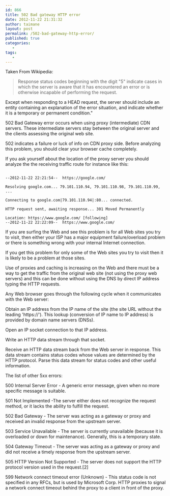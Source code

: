```yaml
---
id: 866
title: 502 Bad gateway HTTP error
date: 2012-11-22 21:31:32
author: taimane
layout: post
permalink: /502-bad-gateway-http-error/
published: true
categories:
   -
tags:
   -
---
```

Taken From Wikipedia:



>Response status codes beginning with the digit "5" indicate cases in which the server is aware that it has encountered an error or is otherwise incapable of performing the request.

Except when responding to a HEAD request, the server should include an entity containing an explanation of the error situation, and indicate whether it is a temporary or permanent condition."

502 Bad Gateway error occurs when using proxy (intermediate) CDN servers. These intermediate servers stay between the original server and the clients assessing the original web site.

502 indicates a failure or luck of info on CDN proxy side. Before analyzing this problem, you should clear your browser cache completely.

If you ask yourself about the location of the proxy server you should analyze the the receiving traffic route for instance like this:


```wget https://google.com

--2012-11-22 22:21:54--  https://google.com/

Resolving google.com... 79.101.110.94, 79.101.110.98, 79.101.110.99, ...

Connecting to google.com|79.101.110.94|:80... connected.

HTTP request sent, awaiting response... 301 Moved Permanently

Location: https://www.google.com/ [following]
--2012-11-22 22:22:09--  https://www.google.com/
```



If you are surfing the Web and see this problem is for all Web sites you try to visit, then either your ISP has a major equipment failure/overload problem or there is something wrong with your internal Internet connection.



If you get this problem for only some of the Web sites you try to visit then it is likely to be a problem at those sites.



Use of proxies and caching is increasing on the Web and there must be a way to get the traffic from the original web site (not using the proxy web servers) and this can be done without using the DNS by direct IP address typing the HTTP requests.



Any Web browser goes through the following cycle when it communicates with the Web server:



Obtain an IP address from the IP name of the site (the site URL without the leading 'https://'). This lookup (conversion of IP name to IP address) is provided by domain name servers (DNSs).

Open an IP socket connection to that IP address.

Write an HTTP data stream through that socket.

Receive an HTTP data stream back from the Web server in response. This data stream contains status codes whose values are determined by the HTTP protocol. Parse this data stream for status codes and other useful information.



The list of other 5xx errors:

500 Internal Server Error - A generic error message, given when no more specific message is suitable.

501 Not Implemented -The server either does not recognize the request method, or it lacks the ability to fulfill the request.

502 Bad Gateway - The server was acting as a gateway or proxy and received an invalid response from the upstream server.

503 Service Unavailable - The server is currently unavailable (because it is overloaded or down for maintenance). Generally, this is a temporary state.

504 Gateway Timeout - The server was acting as a gateway or proxy and did not receive a timely response from the upstream server.

505 HTTP Version Not Supported - The server does not support the HTTP protocol version used in the request.[2]

599 Network connect timeout error (Unknown) - This status code is not specified in any RFCs, but is used by Microsoft Corp. HTTP proxies to signal a network connect timeout behind the proxy to a client in front of the proxy.  

